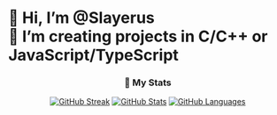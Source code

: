 # 👋 Hi, I’m @Slayerus <br> 👀 I’m creating projects in C/C++ or JavaScript/TypeScript


<div align="center">

  ### 🔖 My Stats


  
[![GitHub Streak](https://github-readme-streak-stats.herokuapp.com?user=Slayerus&theme=radical&hide_border=true)](https://git.io/streak-stats)
[![GitHub Stats](https://github-readme-stats.vercel.app/api?username=Slayerus&show_icons=true&hide_border=true&theme=radical&count_private=true)](https://github.com/anuraghazra/github-readme-stats)
[![GitHub Languages](https://github-readme-stats.vercel.app/api/top-langs/?&username=Slayerus&layout=compact&hide_border=true&langs_count=8&theme=radical)](https://github.com/anuraghazra/github-readme-stats)

</div>
